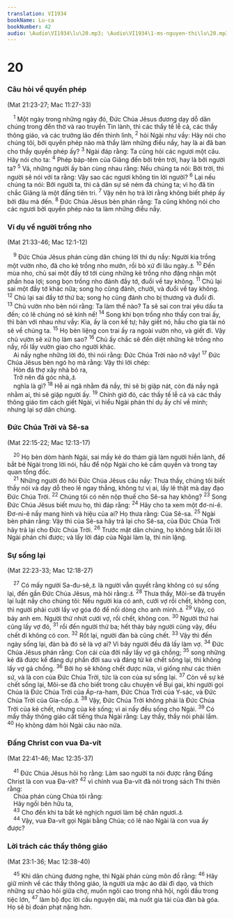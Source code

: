 ```yaml
---
translation: VI1934
bookName: Lu-ca 
bookNumber: 42
audio: \Audio\VI1934\lu\20.mp3; \Audio\VI1934\1-ms-nguyen-thi\lu\20.mp3; \Audio\VI1934\2-ms-david-dong\lu\20.mp3
---
```


<div class="title"><h1>20</h1><h3>Câu hỏi về quyền phép</h3><p>(Mat 21:23-27; Mac 11:27-33)</p></div>
<span class="verse lu_20_1"> <sup>1</sup> Một ngày trong những ngày đó, Đức Chúa Jêsus đương dạy dỗ dân chúng trong đền thờ và rao truyền Tin lành, thì các thầy tế lễ cả, các thầy thông giáo, và các trưởng lão đến thình lình, </span>
<span class="verse lu_20_2"><sup>2</sup> hỏi Ngài như vầy: Hãy nói cho chúng tôi, bởi quyền phép nào mà thầy làm những điều nầy, hay là ai đã ban cho thầy quyền phép ấy? </span>
<span class="verse lu_20_3"><sup>3</sup> Ngài đáp rằng: Ta cũng hỏi các ngươi một câu. Hãy nói cho ta: </span>
<span class="verse lu_20_4"><sup>4</sup> Phép báp-têm của Giăng đến bởi trên trời, hay là bởi người ta? </span>
<span class="verse lu_20_5"><sup>5</sup> Vả, những người ấy bàn cùng nhau rằng: Nếu chúng ta nói: Bởi trời, thì người sẽ nói với ta rằng: Vậy sao các ngươi không tin lời người? </span>
<span class="verse lu_20_6"><sup>6</sup> Lại nếu chúng ta nói: Bởi người ta, thì cả dân sự sẽ ném đá chúng ta; vì họ đã tin chắc Giăng là một đấng tiên tri. </span>
<span class="verse lu_20_7"><sup>7</sup> Vậy nên họ trả lời rằng không biết phép ấy bởi đâu mà đến. </span>
<span class="verse lu_20_8"><sup>8</sup> Đức Chúa Jêsus bèn phán rằng: Ta cũng không nói cho các ngươi bởi quyền phép nào ta làm những điều nầy. <br/></span>
<div class="title"><h3>Ví dụ về người trồng nho</h3><p>(Mat 21:33-46; Mac 12:1-12)</p></div>
<span class="verse lu_20_9"> <sup>9</sup> Đức Chúa Jêsus phán cùng dân chúng lời thí dụ nầy: Người kia trồng một vườn nho, đã cho kẻ trồng nho mướn, rồi bỏ xứ đi lâu ngày.<a data-toggle="tooltip" data-placement="bottom" title="Es 5:1">⚓</a></span>
<span class="verse lu_20_10"><sup>10</sup> Đến mùa nho, chủ sai một đầy tớ tới cùng những kẻ trồng nho đặng nhận một phần hoa lợi; song bọn trồng nho đánh đầy tớ, đuổi về tay không. </span>
<span class="verse lu_20_11"><sup>11</sup> Chủ lại sai một đầy tớ khác nữa; song họ cũng đánh, chưởi, và đuổi về tay không. </span>
<span class="verse lu_20_12"><sup>12</sup> Chủ lại sai đầy tớ thứ ba; song họ cũng đánh cho bị thương và đuổi đi. </span>
<span class="verse lu_20_13"><sup>13</sup> Chủ vườn nho bèn nói rằng: Ta làm thể nào? Ta sẽ sai con trai yêu dấu ta đến; có lẽ chúng nó sẽ kính nể! </span>
<span class="verse lu_20_14"><sup>14</sup> Song khi bọn trồng nho thấy con trai ấy, thì bàn với nhau như vầy: Kìa, ấy là con kế tự; hãy giết nó, hầu cho gia tài nó sẽ về chúng ta. </span>
<span class="verse lu_20_15"><sup>15</sup> Họ bèn liệng con trai ấy ra ngoài vườn nho, và giết đi. Vậy chủ vườn sẽ xử họ làm sao? </span>
<span class="verse lu_20_16"><sup>16</sup> Chủ ấy chắc sẽ đến diệt những kẻ trồng nho nầy, rồi lấy vườn giao cho người khác. <br/> Ai nấy nghe những lời đó, thì nói rằng: Đức Chúa Trời nào nỡ vậy! </span>
<span class="verse lu_20_17"><sup>17</sup> Đức Chúa Jêsus bèn ngó họ mà rằng: Vậy thì lời chép: <br/> Hòn đá thợ xây nhà bỏ ra, <br/> Trở nên đá góc nhà,<a data-toggle="tooltip" data-placement="bottom" title="Thi 118:22">⚓</a><br/> nghĩa là gì? </span>
<span class="verse lu_20_18"><sup>18</sup> Hễ ai ngã nhằm đá nầy, thì sẽ bị giập nát, còn đá nầy ngã nhằm ai, thì sẽ giập người ấy. </span>
<span class="verse lu_20_19"><sup>19</sup> Chính giờ đó, các thầy tế lễ cả và các thầy thông giáo tìm cách giết Ngài, vì hiểu Ngài phán thí dụ ấy chỉ về mình; nhưng lại sợ dân chúng. <br/></span>
<div class="title"><h3>Đức Chúa Trời và Sê-sa</h3><p>(Mat 22:15-22; Mac 12:13-17)</p></div>
<span class="verse lu_20_20"> <sup>20</sup> Họ bèn dòm hành Ngài, sai mấy kẻ do thám giả làm người hiền lành, để bắt bẻ Ngài trong lời nói, hầu để nộp Ngài cho kẻ cầm quyền và trong tay quan tổng đốc. <br/></span>
<span class="verse lu_20_21"> <sup>21</sup> Những người đó hỏi Đức Chúa Jêsus câu nầy: Thưa thầy, chúng tôi biết thầy nói và dạy dỗ theo lẽ ngay thẳng, không tư vị ai, lấy lẽ thật mà dạy đạo Đức Chúa Trời. </span>
<span class="verse lu_20_22"><sup>22</sup> Chúng tôi có nên nộp thuế cho Sê-sa hay không? </span>
<span class="verse lu_20_23"><sup>23</sup> Song Đức Chúa Jêsus biết mưu họ, thì đáp rằng: </span>
<span class="verse lu_20_24"><sup>24</sup> Hãy cho ta xem một đơ-ni-ê. Đơ-ni-ê nầy mang hình và hiệu của ai? Họ thưa rằng: Của Sê-sa. </span>
<span class="verse lu_20_25"><sup>25</sup> Ngài bèn phán rằng: Vậy thì của Sê-sa hãy trả lại cho Sê-sa, của Đức Chúa Trời hãy trả lại cho Đức Chúa Trời. </span>
<span class="verse lu_20_26"><sup>26</sup> Trước mặt dân chúng, họ không bắt lỗi lời Ngài phán chi được; và lấy lời đáp của Ngài làm lạ, thì nín lặng. <br/></span>
<div class="title"><h3>Sự sống lại</h3><p>(Mat 22:23-33; Mac 12:18-27)</p></div>
<span class="verse lu_20_27"> <sup>27</sup> Có mấy người Sa-đu-sê,<a data-toggle="tooltip" data-placement="bottom" title="Xem chú thích ở Mat 3:7">⚓</a> là người vẫn quyết rằng không có sự sống lại, đến gần Đức Chúa Jêsus, mà hỏi rằng:<a data-toggle="tooltip" data-placement="bottom" title="Cong 23:8">⚓</a></span>
<span class="verse lu_20_28"><sup>28</sup> Thưa thầy, Môi-se đã truyền lại luật nầy cho chúng tôi: Nếu người kia có anh, cưới vợ rồi chết, không con, thì người phải cưới lấy vợ góa đó để nối dòng cho anh mình.<a data-toggle="tooltip" data-placement="bottom" title="Phu 25:5">⚓</a></span>
<span class="verse lu_20_29"><sup>29</sup> Vậy, có bảy anh em. Người thứ nhứt cưới vợ, rồi chết, không con. </span>
<span class="verse lu_20_30"><sup>30</sup> Người thứ hai cũng lấy vợ đó, </span>
<span class="verse lu_20_31"><sup>31</sup> rồi đến người thứ ba; hết thảy bảy người cũng vậy, đều chết đi không có con. </span>
<span class="verse lu_20_32"><sup>32</sup> Rốt lại, người đàn bà cũng chết. </span>
<span class="verse lu_20_33"><sup>33</sup> Vậy thì đến ngày sống lại, đàn bà đó sẽ là vợ ai? Vì bảy người đều đã lấy làm vợ. </span>
<span class="verse lu_20_34"><sup>34</sup> Đức Chúa Jêsus phán rằng: Con cái của đời nầy lấy vợ gả chồng; </span>
<span class="verse lu_20_35"><sup>35</sup> song những kẻ đã được kể đáng dự phần đời sau và đáng từ kẻ chết sống lại, thì không lấy vợ gả chồng. </span>
<span class="verse lu_20_36"><sup>36</sup> Bởi họ sẽ không chết được nữa, vì giống như các thiên sứ, và là con của Đức Chúa Trời, tức là con của sự sống lại. </span>
<span class="verse lu_20_37"><sup>37</sup> Còn về sự kẻ chết sống lại, Môi-se đã cho biết trong câu chuyện về Bụi gai, khi người gọi Chúa là Đức Chúa Trời của Áp-ra-ham, Đức Chúa Trời của Y-sác, và Đức Chúa Trời của Gia-cốp.<a data-toggle="tooltip" data-placement="bottom" title="Xu 3:6">⚓</a></span>
<span class="verse lu_20_38"><sup>38</sup> Vậy, Đức Chúa Trời không phải là Đức Chúa Trời của kẻ chết, nhưng của kẻ sống; vì ai nấy đều sống cho Ngài. </span>
<span class="verse lu_20_39"><sup>39</sup> Có mấy thầy thông giáo cất tiếng thưa Ngài rằng: Lạy thầy, thầy nói phải lắm. </span>
<span class="verse lu_20_40"><sup>40</sup> Họ không dám hỏi Ngài câu nào nữa. <br/></span>
<div class="title"><h3>Đấng Christ con vua Đa-vít</h3><p>(Mat 22:41-46; Mac 12:35-37)</p></div>
<span class="verse lu_20_41"> <sup>41</sup> Đức Chúa Jêsus hỏi họ rằng: Làm sao người ta nói được rằng Đấng Christ là con vua Đa-vít? </span>
<span class="verse lu_20_42"><sup>42</sup> vì chính vua Đa-vít đã nói trong sách Thi thiên rằng: <br/> Chúa phán cùng Chúa tôi rằng: <br/> Hãy ngồi bên hữu ta, <br/></span>
<span class="verse lu_20_43"> <sup>43</sup> Cho đến khi ta bắt kẻ nghịch ngươi làm bệ chân ngươi.<a data-toggle="tooltip" data-placement="bottom" title="Thi 110:1">⚓</a><br/></span>
<span class="verse lu_20_44"> <sup>44</sup> Vậy, vua Đa-vít gọi Ngài bằng Chúa; có lẽ nào Ngài là con vua ấy được? <br/></span>
<div class="title"><h3>Lời trách các thầy thông giáo</h3><p>(Mat 23:1-36; Mac 12:38-40)</p></div>
<span class="verse lu_20_45"> <sup>45</sup> Khi dân chúng đương nghe, thì Ngài phán cùng môn đồ rằng: </span>
<span class="verse lu_20_46"><sup>46</sup> Hãy giữ mình về các thầy thông giáo, là người ưa mặc áo dài đi dạo, và thích những sự chào hỏi giữa chợ, muốn ngôi cao trong nhà hội, ngồi đầu trong tiệc lớn, </span>
<span class="verse lu_20_47"><sup>47</sup> làm bộ đọc lời cầu nguyện dài, mà nuốt gia tài của đàn bà góa. Họ sẽ bị đoán phạt nặng hơn. <br/></span>

